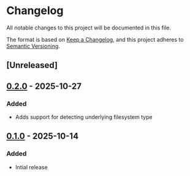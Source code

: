 # Changelog

All notable changes to this project will be documented in this file.

The format is based on [Keep a Changelog](https://keepachangelog.com/en/1.1.0/),
and this project adheres to [Semantic Versioning](https://semver.org/spec/v2.0.0.html).

## [Unreleased]

## [0.2.0] - 2025-10-27

### Added

- Adds support for detecting underlying filesystem type

## [0.1.0] - 2025-10-14

### Added

- Intial release

[0.2.0]: https://github.com/jmgilman/go/releases/tag/fs/core/v0.2.0
[0.1.0]: https://github.com/jmgilman/go/releases/tag/fs/core/v0.1.0